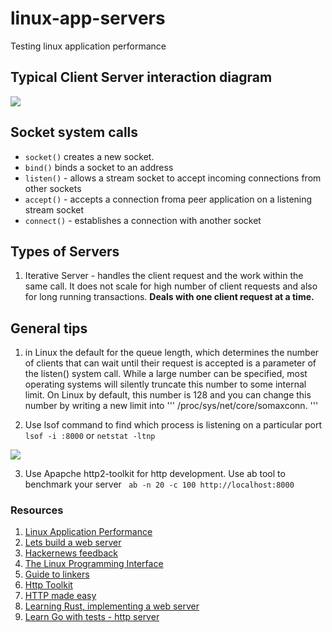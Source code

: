 # linux-app-servers
Testing linux application performance

## Typical Client Server interaction diagram
![](https://www.ibm.com/support/knowledgecenter/SSLTBW_2.2.0/com.ibm.zos.v2r2.hali001/lbhl0001.gif)

## Socket system calls
- ```socket()``` creates a new socket.
- ```bind()``` binds a socket to an address
- ```listen()``` - allows a stream socket to accept incoming connections from other sockets
- ```accept()``` - accepts a connection froma peer application on a listening stream socket
- ```connect()``` - establishes a connection with another socket

## Types of Servers
1. Iterative Server - handles the client request and the work within the same call. It does not scale for high number of  client requests and also for long running transactions. <b>Deals with one client request at a time.</b>

## General tips
1. in Linux the default for the queue length, which determines the number of clients that can wait until their request is accepted is a parameter of the listen() system call. While a large number can be specified, most operating systems will silently truncate this number to some internal limit. On Linux by default, this number is 128 and you can change this number by writing a new limit into ''' /proc/sys/net/core/somaxconn. '''

2. Use lsof command to find which process is listening on a particular port
``` lsof -i :8000``` or ```netstat -ltnp```

![](https://www.ibm.com/support/knowledgecenter/SSLTBW_2.2.0/com.ibm.zos.v2r2.hali001/khcl2002.gif)

3.  Use Apapche http2-toolkit for http development. Use ab tool to benchmark your server
``` ab -n 20 -c 100 http://localhost:8000```

### Resources
1. [Linux Application Performance](https://unixism.net/2019/04/linux-applications-performance-introduction/)
2. [Lets build a web server](https://ruslanspivak.com/lsbaws-part1/)
3. [Hackernews feedback](https://news.ycombinator.com/item?id=20081488#20088463)
4. [The Linux Programming Interface](https://github.com/storypku/tlpi)
5. [Guide to linkers](http://www.lurklurk.org/linkers/linkers.html)
6. [Http Toolkit](https://httptoolkit.tech/)
7. [HTTP made easy](https://www.jmarshall.com/easy/http/)
8. [Learning Rust, implementing a web server](http://julien.gunnm.org/rust/2017/11/18/learning-rust-in-practice-webserver-in-rust/)
9. [Learn Go with tests - http server](https://github.com/quii/learn-go-with-tests)
